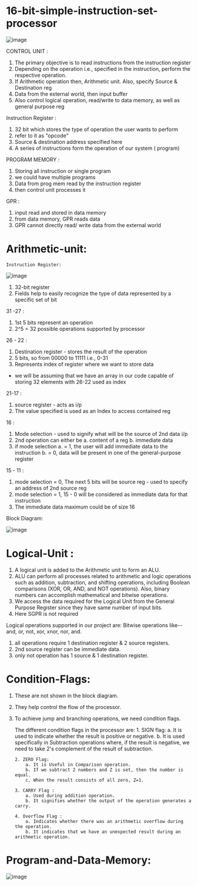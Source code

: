 # 16-bit-simple-instruction-set-processor

![image](https://github.com/kanishk1605/16-bit-simple-instruction-set-processor/assets/105859363/d69b3c46-b33a-42db-b5ff-10126d425ddc)

CONTROL UNIT :
1. The primary objective is to read instructions from the instruction register
2. Depending on the operation i.e., specified in the instruction, perform the respective operation.
3. If Arithmetic operation then, Arithmetic unit. Also, specify Source & Destination reg
4. Data from the external world, then input buffer
5. Also control logical operation, read/write to data memory, as well as general purpose reg

Instruction Register :
1. 32 bit which stores the type of operation the user wants to perform
2. refer to it as "opcode"
3. Source & destination address specified here
4. A series of instructions  form the operation of our system ( program)

PROGRAM MEMORY :
1. Storing all instruction or single program
2. we could have multiple programs
3. Data from prog mem read by the instruction  register
4. then control unit processes it

GPR :
1. input read and stored in data memory
2. from data memory, GPR reads data
3. GPR cannot directly read/ write data from the external world

# Arithmetic-unit:

    Instruction Register:
    
![image](https://github.com/kanishk1605/16-bit-simple-instruction-set-processor/assets/105859363/624b1023-e5b9-432e-b38b-95fd8e9f0a02)

  1. 32-bit register
  2. Fields help to easily recognize the type of data represented by a specific set of bit

  31 -27 :
  1. 1st 5 bits represent an operation
  2. 2^5 = 32 possible operations supported by processor

  26 - 22 :
  1. Destination register - stores the result of the operation
  2. 5 bits, so from 00000 to 11111 i.e., 0-31
  3. Represents index of register where we want to store data
  - we will be assuming that we have an array in our code capable of storing 32 elements with 26-22 used as index

  21-17 :
  1. source register - acts as i/p
  2. The value specified is used as an Index to access contained reg

  16 :
  1. Mode selection - used to signify what will be the source of 2nd data i/p
  2. 2nd operation can either be
      a. content of a reg
      b. immediate data
  3. if mode selection
      a. = 1, the user will add immediate data to the instruction
      b. = 0, data will be present in one of the general-purpose register

  15 - 11 :
  1. mode selection = 0,
     The next 5 bits will be source reg - used to specify an address of 2nd source reg
  2. mode selection = 1,
     15 - 0 will be considered as immediate data for that instruction
  3. The immediate data maximum could be of size 16

Block Diagram:

![image](https://github.com/kanishk1605/16-bit-simple-instruction-set-processor/assets/105859363/6feb15a1-fc41-428f-b92c-3e99e7a6490c)


# Logical-Unit :

  1. A logical unit is added to the Arithmetic unit to form an ALU.
  2. ALU can perform all processes related to arithmetic and logic operations such as addition, subtraction, and shifting operations, including Boolean comparisons (XOR, OR, AND, and NOT operations). Also, binary      numbers can accomplish mathematical and bitwise operations.
  3. We access the data required for the Logical Unit from the General Purpose Register since they have same number of input bits.
  4. Here SGPR is not required

Logical operations supported in our project are:
    Bitwise operations like-- and, or, not, xor, xnor, nor, and.

1. all operations require 1 destination register & 2 source registers.
2. 2nd source register can be immediate data.
3. only not operation has 1 source & 1 destination register.

# Condition-Flags:
   1. These are not shown in the block diagram.
   2. They help control the flow of the processor.
   3. To achieve jump and branching operations, we need condition flags.

      The different condition flags in the processor are:
          1. SIGN flag:
              a. It is used to indicate whether the result is positive or negative.
              b. It is used specifically in Subtraction operations where, if the result is negative, we need to take 2's complement of the result of subtraction.

          2. ZERO Flag:
              a. It is Useful in Comparison operation.
              b. If we subtract 2 numbers and Z is set, then the number is equal.
              c. When the result consists of all zero, Z=1.
      
          3. CARRY Flag :
              a. Used during addition operation.
              b. It signifies whether the output of the operation generates a carry.

          4. Overflow Flag :
              a. Indicates whether there was an arithmetic overflow during the operation.
              b. It indicates that we have an unexpected result during an arithmetic operation.

# Program-and-Data-Memory:
    
      
![image](https://github.com/kanishk1605/16-bit-simple-instruction-set-processor/assets/105859363/4fead36d-6cb1-4f49-8442-70674414e598)

